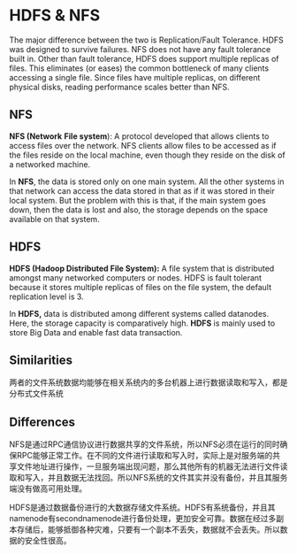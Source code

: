 # HDFS & NFS

The major difference between the two is Replication/Fault Tolerance. HDFS was designed to survive failures. NFS does not have any fault tolerance built in. Other than fault tolerance, HDFS does support multiple replicas of files. This eliminates (or eases) the common bottleneck of many clients accessing a single file. Since files have multiple replicas, on different physical disks, reading performance scales better than NFS.
<!--more-->

## NFS

**NFS (Network** **File system**): A protocol developed that allows clients to access files over the network. NFS clients allow files to be accessed as if the files reside on the local machine, even though they reside on the disk of a networked machine.

In **NFS**, the data is stored only on one main system. All the other systems in that network can access the data stored in that as if it was stored in their local system. But the problem with this is that, if the main system goes down, then the data is lost and also, the storage depends on the space available on that system. 

## HDFS

**HDFS (Hadoop Distributed File System):** A file system that is distributed amongst many networked computers or nodes. HDFS is fault tolerant because it stores multiple replicas of files on the file system, the default replication level is 3.

In **HDFS,** data is distributed among different systems called datanodes. Here, the storage capacity is comparatively high. **HDFS** is mainly used to store Big Data and enable fast data transaction. 

## Similarities 
两者的文件系统数据均能够在相关系统内的多台机器上进行数据读取和写入，都是分布式文件系统

## Differences
NFS是通过RPC通信协议进行数据共享的文件系统，所以NFS必须在运行的同时确保RPC能够正常工作。在不同的文件进行读取和写入时，实际上是对服务端的共享文件地址进行操作，一旦服务端出现问题，那么其他所有的机器无法进行文件读取和写入，并且数据无法找回。所以NFS系统的文件其实并没有备份，并且其服务端没有做高可用处理。

HDFS是通过数据备份进行的大数据存储文件系统。HDFS有系统备份，并且其namenode有secondnamenode进行备份处理，更加安全可靠。数据在经过多副本存储后，能够抵御各种灾难，只要有一个副本不丢失，数据就不会丢失。所以数据的安全性很高。
